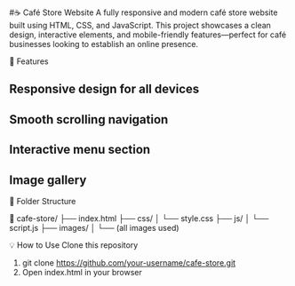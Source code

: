 #☕ Café Store Website
A fully responsive and modern café store website built using HTML, CSS, and JavaScript. This project showcases a clean design, interactive elements, and mobile-friendly features—perfect for café businesses looking to establish an online presence.

🚀 Features
 ## Responsive design for all devices
 ## Smooth scrolling navigation
 ## Interactive menu section
 ## Image gallery

📂 Folder Structure

📁 cafe-store/
├── index.html
├── css/
│   └── style.css
├── js/
│   └── script.js
├── images/
│   └── (all images used)


💡 How to Use
Clone this repository
 1. git clone https://github.com/your-username/cafe-store.git
 2. Open index.html in your browser

 
